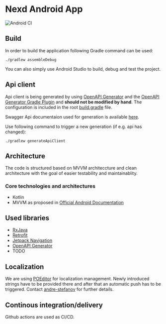# Nexd Android App

![Android CI](https://github.com/NexdApp/nexd-android/workflows/Android%20CI/badge.svg?branch=master)

## Build

In order to build the application following Gradle command can be used:

```
./gradlew assembleDebug
```

You can also simply use Android Studio to build, debug and test the project.


## Api client

Api client is being generated by using [OpenAPI Generator](https://openapi-generator.tech/) and the [OpenAPI Generator Gradle Plugin](https://github.com/OpenAPITools/openapi-generator/tree/master/modules/openapi-generator-gradle-plugin) and **should not be modified by hand**. The configuration is included in the root [build.gradle](https://github.com/NexdApp/nexd-android/blob/develop/build.gradle) file.

Swagger Api documentaion used for generation is available [here](https://nexd-backend-staging.herokuapp.com/api/v1/docs/).

Use following command to trigger a new generation (if e.g. api has changed):

```
./gradlew generateApiClient
```

## Architecture

The code is structured based on MVVM architeccture and clean architecture with the goal of easier testability and maintainablity. 

### Core technologies and architectures
- Kotlin
- MVVM as proposed in [Official Android Documentation](https://developer.android.com/jetpack/docs/guide)

## Used libraries
- [RxJava](https://github.com/ReactiveX/RxJava)
- [Retrofit](https://github.com/square/retrofit)
- [Jetpack Navigation](https://developer.android.com/jetpack/)
- [OpenAPI Generator](https://github.com/OpenAPITools/openapi-generator)
- TODO

## Localization

We are using [POEditor](https://poeditor.com/) for localization management. Newly introduced strings have to be provided there and after that an automatic push has to be triggered. Contact [andre-stefanov](https://github.com/andre-stefanov) for further details.

## Continous integration/delivery

Github actions are used as CI/CD. 
